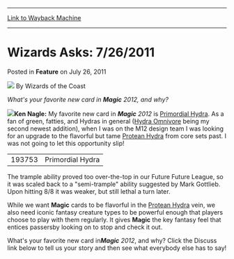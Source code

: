 
---
[Link to Wayback Machine](https://web.archive.org/web/20211021121347/https://magic.wizards.com/en/articles/archive/feature/wizards-asks-7262011-2011-07-26)

[_metadata_:author]:- "Wizards of the Coast"
[_metadata_:description]:- "What's your favorite new card in Magic 2012, and why?Ken Nagle: My favorite new card in Magic 2012 is Primordial Hydra. As a fan of green, fatties, and Hydras in general (Hydra Omnivore being my second newest addition), when I was on the M12 design team I was looking for an upgrade to the flavorful but tame Protean Hydra from core sets past. I was not going to let this"
[_metadata_:generator]:- "Drupal 7 (http://drupal.org)"
[_metadata_:publish_date]:- "2011-07-26"
[_metadata_:title]:- "Wizards Asks: 7/26/2011"
[_metadata_:wayback_capture_timestamp]:- "2021-10-21 12:13:47+00:00"
[_metadata_:wayback_raw_url]:- "https://web.archive.org/web/20211021121347id_/https://magic.wizards.com/en/articles/archive/feature/wizards-asks-7262011-2011-07-26"
[_metadata_:wayback_url]:- "https://magic.wizards.com/en/articles/archive/feature/wizards-asks-7262011-2011-07-26"
---


Wizards Asks: 7/26/2011
=======================



 Posted in **Feature**
 on July 26, 2011 






![](https://media.magic.wizards.com/styles/auth_small/public/images/person/wizards_author.jpg)
By Wizards of the Coast











*What's your favorite new card in **Magic** 2012, and why?*

![](https://media.magic.wizards.com/image_legacy_migration/magic/images/mtgcom/authorpics/authorpic_kennagle.jpg)**Ken Nagle:** My favorite new card in ***Magic** 2012* is [Primordial Hydra](https://gatherer.wizards.com/Pages/Card/Details.aspx?name=Primordial+Hydra). As a fan of green, fatties, and Hydras in general ([Hydra Omnivore](https://gatherer.wizards.com/Pages/Card/Details.aspx?name=Hydra+Omnivore) being my second newest addition), when I was on the M12 design team I was looking for an upgrade to the flavorful but tame [Protean Hydra](https://gatherer.wizards.com/Pages/Card/Details.aspx?name=Protean+Hydra) from core sets past. I was not going to let this opportunity slip!



|  |  |
| --- | --- |
| 193753 | Primordial Hydra |

The trample ability proved too over-the-top in our Future Future League, so it was scaled back to a "semi-trample" ability suggested by Mark Gottlieb. Upon hitting 8/8 it was weaker, but still lethal a turn later.

While we want **Magic** cards to be flavorful in the [Protean Hydra](https://gatherer.wizards.com/Pages/Card/Details.aspx?name=Protean+Hydra) vein, we also need iconic fantasy creature types to be powerful enough that players choose to play with them regularly. It gives **Magic** the key fantasy feel that entices passersby looking on to stop and check it out.

  
What's your favorite new card in***Magic** 2012*, and why? Click the Discuss link below to tell us your story and then see what everybody else has to say!







